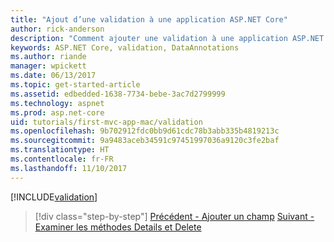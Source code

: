 ```yaml
---
title: "Ajout d’une validation à une application ASP.NET Core"
author: rick-anderson
description: "Comment ajouter une validation à une application ASP.NET Core simple."
keywords: ASP.NET Core, validation, DataAnnotations
ms.author: riande
manager: wpickett
ms.date: 06/13/2017
ms.topic: get-started-article
ms.assetid: edbedded-1638-7734-bebe-3ac7d2799999
ms.technology: aspnet
ms.prod: asp.net-core
uid: tutorials/first-mvc-app-mac/validation
ms.openlocfilehash: 9b702912fdc0bb9d61cdc78b3abb335b4819213c
ms.sourcegitcommit: 9a9483aceb34591c97451997036a9120c3fe2baf
ms.translationtype: HT
ms.contentlocale: fr-FR
ms.lasthandoff: 11/10/2017
---
```

[!INCLUDE[validation](../../includes/mvc-intro/validation.md)]

>[!div class="step-by-step"]
[Précédent - Ajouter un champ](new-field.md)
[Suivant - Examiner les méthodes Details et Delete](xref:tutorials/first-mvc-app/details)


